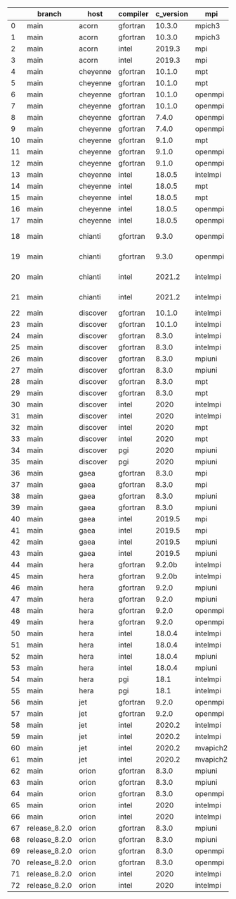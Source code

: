 |    | branch        | host     | compiler   | c_version   | mpi      | m_version          | o_g   | os     | build   | u_pass   | u_fail   | s_pass   | s_fail   | e_pass   | e_fail   | nuopc_pass   | nuopc_fail   | artifacts_hash                                                                                             | modified            |
|----|---------------|----------|------------|-------------|----------|--------------------|-------|--------|---------|----------|----------|----------|----------|----------|----------|--------------|--------------|------------------------------------------------------------------------------------------------------------|---------------------|
|  0 | main          | acorn    | gfortran   | 10.3.0      | mpich3   | 8.1.7              | O     | Linux  | Pass    | 8926     | 0        | 49       | 0        | 80       | 0        | 50           | 0            | [artifacts](https://github.com/esmf-org/esmf-test-artifacts/tree/99885790caa51544d317ccd541cebc711ccb2083) | 03/02/2022_15:11:22 |
|  1 | main          | acorn    | gfortran   | 10.3.0      | mpich3   | 8.1.7              | g     | Linux  | Pass    | 8926     | 0        | 49       | 0        | 80       | 0        | 50           | 0            | [artifacts](https://github.com/esmf-org/esmf-test-artifacts/tree/08591d94a2c5d02b77e090f76a368ea85223cd69) | 03/02/2022_15:11:22 |
|  2 | main          | acorn    | intel      | 2019.3      | mpi      | 8.1.7              | O     | Linux  | Pass    | 8926     | 0        | 49       | 0        | 80       | 0        | 50           | 0            | [artifacts](https://github.com/esmf-org/esmf-test-artifacts/tree/c257a4c490a92a0476c95d473688dbec00786b45) | 03/02/2022_15:11:22 |
|  3 | main          | acorn    | intel      | 2019.3      | mpi      | 8.1.7              | g     | Linux  | Pass    | 8926     | 0        | 49       | 0        | 80       | 0        | 50           | 0            | [artifacts](https://github.com/esmf-org/esmf-test-artifacts/tree/55bb91150d1509d08ee579b935d6f4ff24b9eb85) | 03/02/2022_15:11:22 |
|  4 | main          | cheyenne | gfortran   | 10.1.0      | mpt      | 2.23               | O     | Linux  | Pass    | 8926     | 0        | 49       | 0        | 80       | 0        | 50           | 0            | [artifacts](https://github.com/esmf-org/esmf-test-artifacts/tree/103f80f648685f03db5c8a5578ff93e756a1ee06) | 03/02/2022_15:18:14 |
|  5 | main          | cheyenne | gfortran   | 10.1.0      | mpt      | 2.23               | g     | Linux  | Pass    | 8926     | 0        | 49       | 0        | 80       | 0        | 50           | 0            | [artifacts](https://github.com/esmf-org/esmf-test-artifacts/tree/92f40bbac3b086992314fa7668e0c02cb1df971d) | 03/02/2022_15:18:14 |
|  6 | main          | cheyenne | gfortran   | 10.1.0      | openmpi  | 4.0.5              | O     | Linux  | Pass    | 8926     | 0        | 49       | 0        | 80       | 0        | 50           | 0            | [artifacts](https://github.com/esmf-org/esmf-test-artifacts/tree/ae2e984a5f4b660cb257d44f7b395829e7529cc6) | 03/02/2022_15:18:14 |
|  7 | main          | cheyenne | gfortran   | 10.1.0      | openmpi  | 4.0.5              | g     | Linux  | Pass    | 8926     | 0        | 49       | 0        | 80       | 0        | 50           | 0            | [artifacts](https://github.com/esmf-org/esmf-test-artifacts/tree/de4c1d76d0d30f9f23e09b8b84a38bea681d7afc) | 03/02/2022_15:18:14 |
|  8 | main          | cheyenne | gfortran   | 7.4.0       | openmpi  | 4.0.3              | O     | Linux  | Pass    | 8926     | 0        | 49       | 0        | 80       | 0        | 50           | 0            | [artifacts](https://github.com/esmf-org/esmf-test-artifacts/tree/ef78df0b798ddf959955eca750fe6697b4310c1a) | 03/02/2022_15:18:14 |
|  9 | main          | cheyenne | gfortran   | 7.4.0       | openmpi  | 4.0.3              | g     | Linux  | Pass    | 8926     | 0        | 49       | 0        | 80       | 0        | 50           | 0            | [artifacts](https://github.com/esmf-org/esmf-test-artifacts/tree/489370a8015ccb9a9b278c21d1ad7ffc499cc9a6) | 03/02/2022_15:18:14 |
| 10 | main          | cheyenne | gfortran   | 9.1.0       | mpt      | 2.22               | g     | Linux  | Pass    | 8926     | 0        | 49       | 0        | 80       | 0        | 50           | 0            | [artifacts](https://github.com/esmf-org/esmf-test-artifacts/tree/a02d8a36b2db2e687b599a202dc69ada18474b8d) | 03/02/2022_15:18:14 |
| 11 | main          | cheyenne | gfortran   | 9.1.0       | openmpi  | 4.0.5              | O     | Linux  | Pass    | 8926     | 0        | 49       | 0        | 80       | 0        | 50           | 0            | [artifacts](https://github.com/esmf-org/esmf-test-artifacts/tree/8d1a7094e39d17c78135ff564b7dff7154d0a464) | 03/02/2022_15:18:14 |
| 12 | main          | cheyenne | gfortran   | 9.1.0       | openmpi  | 4.0.5              | g     | Linux  | Pass    | 8926     | 0        | 49       | 0        | 80       | 0        | 50           | 0            | [artifacts](https://github.com/esmf-org/esmf-test-artifacts/tree/bdd0bae1cd7587a1572bdc04de7eb1cce08bc47a) | 03/02/2022_15:18:14 |
| 13 | main          | cheyenne | intel      | 18.0.5      | intelmpi | 2018.4.274         | O     | Linux  | Pass    | 8926     | 0        | 49       | 0        | 80       | 0        | 50           | 0            | [artifacts](https://github.com/esmf-org/esmf-test-artifacts/tree/5ac7b1f280acdd28c83605ce8939c53c83c24e3c) | 03/02/2022_15:18:14 |
| 14 | main          | cheyenne | intel      | 18.0.5      | mpt      | 2.19               | O     | Linux  | Pass    | 8926     | 0        | 49       | 0        | 80       | 0        | 50           | 0            | [artifacts](https://github.com/esmf-org/esmf-test-artifacts/tree/9e9ef8a835a897d45b9cb3c8b89eba76c4bbd6e7) | 03/02/2022_15:18:14 |
| 15 | main          | cheyenne | intel      | 18.0.5      | mpt      | 2.19               | g     | Linux  | Pass    | 8926     | 0        | 49       | 0        | 80       | 0        | 50           | 0            | [artifacts](https://github.com/esmf-org/esmf-test-artifacts/tree/b0b28ace8779be52fd76cc836ebcf6ee175a847d) | 03/02/2022_15:18:14 |
| 16 | main          | cheyenne | intel      | 18.0.5      | openmpi  | 3.1.4              | O     | Linux  | Pass    | 8926     | 0        | 49       | 0        | 80       | 0        | 50           | 0            | [artifacts](https://github.com/esmf-org/esmf-test-artifacts/tree/61f0092c59a379bc1028572e9a117db6d10b2124) | 03/02/2022_15:18:14 |
| 17 | main          | cheyenne | intel      | 18.0.5      | openmpi  | 3.1.4              | g     | Linux  | Pass    | 8926     | 0        | 49       | 0        | 80       | 0        | 50           | 0            | [artifacts](https://github.com/esmf-org/esmf-test-artifacts/tree/bc034d782c66fd1576e3e3fbbae9af328b6d0327) | 03/02/2022_15:18:14 |
| 18 | main          | chianti  | gfortran   | 9.3.0       | openmpi  | 4.0.5-gcc-9.3.0    | O     | Linux  | Pass    | 8926     | 0        | 49       | 0        | 80       | 0        | 44           | 6            | [artifacts](https://github.com/esmf-org/esmf-test-artifacts/tree/5ff84861b7fc405d2b05338a24c0c6e8cb0b60a8) | 03/02/2022_15:22:49 |
| 19 | main          | chianti  | gfortran   | 9.3.0       | openmpi  | 4.0.5-gcc-9.3.0    | g     | Linux  | Pass    | 8926     | 0        | 49       | 0        | 80       | 0        | 44           | 6            | [artifacts](https://github.com/esmf-org/esmf-test-artifacts/tree/16049044be31f40dc5014d082fbbc92f52964242) | 03/02/2022_15:22:49 |
| 20 | main          | chianti  | intel      | 2021.2      | intelmpi | 2021.2.0-gcc-9.3.0 | O     | Linux  | Pass    | 8926     | 0        | 49       | 0        | 80       | 0        | 44           | 6            | [artifacts](https://github.com/esmf-org/esmf-test-artifacts/tree/48991f41df2a1da94552cf2647890cf0d6e9658c) | 03/02/2022_15:22:49 |
| 21 | main          | chianti  | intel      | 2021.2      | intelmpi | 2021.2.0-gcc-9.3.0 | g     | Linux  | Pass    | 8926     | 0        | 49       | 0        | 80       | 0        | 44           | 6            | [artifacts](https://github.com/esmf-org/esmf-test-artifacts/tree/6f62a7690efafb631620dcd1ad4b9f9f4ef90e46) | 03/02/2022_15:22:49 |
| 22 | main          | discover | gfortran   | 10.1.0      | intelmpi | 19.1.3.304         | O     | Linux  | Pass    | 8911     | 15       | 49       | 0        | 80       | 0        | 50           | 0            | [artifacts](https://github.com/esmf-org/esmf-test-artifacts/tree/f2b44b42bb56ea78a1881ebf91e784fae538aac5) | 03/02/2022_15:28:00 |
| 23 | main          | discover | gfortran   | 10.1.0      | intelmpi | 19.1.3.304         | g     | Linux  | Pass    | 8911     | 15       | 49       | 0        | 80       | 0        | 50           | 0            | [artifacts](https://github.com/esmf-org/esmf-test-artifacts/tree/9465c5eddbac02170e2e9dea1866f7e5cbbb7e68) | 03/02/2022_15:28:00 |
| 24 | main          | discover | gfortran   | 8.3.0       | intelmpi | 19.1.3.304         | O     | Linux  | Pass    | 8911     | 15       | 49       | 0        | 80       | 0        | 50           | 0            | [artifacts](https://github.com/esmf-org/esmf-test-artifacts/tree/12f2b4679a323a100fd503d910ebc98527cec519) | 03/02/2022_15:28:00 |
| 25 | main          | discover | gfortran   | 8.3.0       | intelmpi | 19.1.3.304         | g     | Linux  | Pass    | 8911     | 15       | 49       | 0        | 80       | 0        | 50           | 0            | [artifacts](https://github.com/esmf-org/esmf-test-artifacts/tree/c3591c32c447e444d31069f55b3ab0046c06cde9) | 03/02/2022_15:28:00 |
| 26 | main          | discover | gfortran   | 8.3.0       | mpiuni   | none               | O     | Linux  | Fail    | 7418     | 0        | 8        | 0        | 43       | 0        | 0            | 50           | [artifacts](https://github.com/esmf-org/esmf-test-artifacts/tree/6c5f43f6762270304bf3166fc64cfada98ba1a96) | 03/02/2022_15:28:00 |
| 27 | main          | discover | gfortran   | 8.3.0       | mpiuni   | none               | g     | Linux  | Fail    | 7418     | 0        | 8        | 0        | 43       | 0        | 0            | 50           | [artifacts](https://github.com/esmf-org/esmf-test-artifacts/tree/93278cc1605a477bc9ccb45b1a4b027387c35e93) | 03/02/2022_15:28:00 |
| 28 | main          | discover | gfortran   | 8.3.0       | mpt      | 2.17               | O     | Linux  | Pass    | 8926     | 0        | 49       | 0        | 80       | 0        | 46           | 4            | [artifacts](https://github.com/esmf-org/esmf-test-artifacts/tree/881aa6c2b65a1f9a548e7a50c86cc7db31f4caf7) | 03/02/2022_15:28:00 |
| 29 | main          | discover | gfortran   | 8.3.0       | mpt      | 2.17               | g     | Linux  | Pass    | 8926     | 0        | 49       | 0        | 80       | 0        | 46           | 4            | [artifacts](https://github.com/esmf-org/esmf-test-artifacts/tree/a5cbf939c3b10546ecac7a45a7b7efec95c698c7) | 03/02/2022_15:28:00 |
| 30 | main          | discover | intel      | 2020        | intelmpi | 19.1.3.304         | O     | Linux  | Pass    | 8926     | 0        | 49       | 0        | 80       | 0        | 50           | 0            | [artifacts](https://github.com/esmf-org/esmf-test-artifacts/tree/aeef1ef33b6ad0102712426f61149a13f1f16d1a) | 03/02/2022_15:28:00 |
| 31 | main          | discover | intel      | 2020        | intelmpi | 19.1.3.304         | g     | Linux  | Pass    | 8926     | 0        | 49       | 0        | 80       | 0        | 50           | 0            | [artifacts](https://github.com/esmf-org/esmf-test-artifacts/tree/dfbabd4832cbe843bc5f3ed5580cfaeefc5f6334) | 03/02/2022_15:28:00 |
| 32 | main          | discover | intel      | 2020        | mpt      | 2.17               | O     | Linux  | Pass    | 8926     | 0        | 49       | 0        | 80       | 0        | 50           | 0            | [artifacts](https://github.com/esmf-org/esmf-test-artifacts/tree/1c5da0d497771cce8e3ee74d26ccb1f57eb88c4b) | 03/02/2022_15:28:00 |
| 33 | main          | discover | intel      | 2020        | mpt      | 2.17               | g     | Linux  | Pass    | 8926     | 0        | 49       | 0        | 80       | 0        | 50           | 0            | [artifacts](https://github.com/esmf-org/esmf-test-artifacts/tree/795a99a99ebbe197b6aecd549a019fcfe1b58e25) | 03/02/2022_15:28:00 |
| 34 | main          | discover | pgi        | 2020        | mpiuni   | none               | O     | Linux  | Fail    | 6796     | 622      | 6        | 2        | 40       | 3        | 0            | 50           | [artifacts](https://github.com/esmf-org/esmf-test-artifacts/tree/860cc822f4ca40fb8775f8390831a9eff5bdc1e6) | 03/02/2022_15:28:00 |
| 35 | main          | discover | pgi        | 2020        | mpiuni   | none               | g     | Linux  | Fail    | 6796     | 622      | 4        | 4        | 40       | 3        | 0            | 50           | [artifacts](https://github.com/esmf-org/esmf-test-artifacts/tree/86baf4f804d86c9f1c6c19cce462a72fb0918e8d) | 03/02/2022_15:28:00 |
| 36 | main          | gaea     | gfortran   | 8.3.0       | mpi      | 7.7.11             | O     | Unicos | Fail    | 8925     | 1        | 49       | 0        | 80       | 0        | 47           | 3            | [artifacts](https://github.com/esmf-org/esmf-test-artifacts/tree/1ae5002909b52a48bda9ddc9d0185fd3e423e170) | 03/02/2022_15:31:46 |
| 37 | main          | gaea     | gfortran   | 8.3.0       | mpi      | 7.7.11             | g     | Unicos | Fail    | 8925     | 1        | fail     | fail     | fail     | fail     | 0            | 0            | [artifacts](https://github.com/esmf-org/esmf-test-artifacts/tree/722d4e5e1e8c8f0e440cf5436433d27cf3078481) | 03/02/2022_15:31:46 |
| 38 | main          | gaea     | gfortran   | 8.3.0       | mpiuni   | none               | O     | Unicos | Fail    | fail     | fail     | fail     | fail     | fail     | fail     | 0            | 0            | [artifacts](https://github.com/esmf-org/esmf-test-artifacts/tree/4366f5597a0d22fe77a3ece3407af180f6eec361) | 03/02/2022_15:31:46 |
| 39 | main          | gaea     | gfortran   | 8.3.0       | mpiuni   | none               | g     | Unicos | Fail    | fail     | fail     | fail     | fail     | fail     | fail     | 0            | 0            | [artifacts](https://github.com/esmf-org/esmf-test-artifacts/tree/22afb475480be88d733968c676a4500d503d4336) | 03/02/2022_15:31:46 |
| 40 | main          | gaea     | intel      | 2019.5      | mpi      | 7.7.11             | O     | Unicos | Fail    | 8911     | 15       | 49       | 0        | 80       | 0        | 47           | 3            | [artifacts](https://github.com/esmf-org/esmf-test-artifacts/tree/e27059603484c74d993a0b780d0d4cfd018658b8) | 03/02/2022_15:31:46 |
| 41 | main          | gaea     | intel      | 2019.5      | mpi      | 7.7.11             | g     | Unicos | Fail    | 8911     | 15       | 49       | 0        | 80       | 0        | 47           | 3            | [artifacts](https://github.com/esmf-org/esmf-test-artifacts/tree/34ecbfb7fe213d89630692ff6645f7a943debc92) | 03/02/2022_15:31:46 |
| 42 | main          | gaea     | intel      | 2019.5      | mpiuni   | none               | O     | Unicos | Fail    | 7403     | 15       | 8        | 0        | 43       | 0        | 0            | 50           | [artifacts](https://github.com/esmf-org/esmf-test-artifacts/tree/a63d44f5cbc211ebe5f094cfee8af75367eadc3b) | 03/02/2022_15:31:46 |
| 43 | main          | gaea     | intel      | 2019.5      | mpiuni   | none               | g     | Unicos | Fail    | fail     | fail     | fail     | fail     | fail     | fail     | fail         | fail         | [artifacts](https://github.com/esmf-org/esmf-test-artifacts/tree/e791d92b26e4c785a81270f63affab4b00429ba4) | 03/02/2022_15:31:46 |
| 44 | main          | hera     | gfortran   | 9.2.0b      | intelmpi | 2020               | O     | Linux  | Pass    | 8911     | 15       | 49       | 0        | 80       | 0        | 50           | 0            | [artifacts](https://github.com/esmf-org/esmf-test-artifacts/tree/c34bcdbcf75fdbc6b31d19f4ddb8d7be6875df97) | 03/02/2022_15:36:32 |
| 45 | main          | hera     | gfortran   | 9.2.0b      | intelmpi | 2020               | g     | Linux  | Pass    | 8910     | 16       | 49       | 0        | 80       | 0        | 50           | 0            | [artifacts](https://github.com/esmf-org/esmf-test-artifacts/tree/ad04f10741c9bd46d330556452c7c6ee5f92bbad) | 03/02/2022_15:36:32 |
| 46 | main          | hera     | gfortran   | 9.2.0       | mpiuni   | none               | O     | Linux  | Fail    | 7418     | 0        | 8        | 0        | 43       | 0        | 0            | 50           | [artifacts](https://github.com/esmf-org/esmf-test-artifacts/tree/542f6d007eb8b26dc04283ce8f0fd066f2b10020) | 03/02/2022_15:36:32 |
| 47 | main          | hera     | gfortran   | 9.2.0       | mpiuni   | none               | g     | Linux  | Fail    | 7418     | 0        | 8        | 0        | 43       | 0        | 0            | 50           | [artifacts](https://github.com/esmf-org/esmf-test-artifacts/tree/18b7c081e3f16045e8a923efba87130ca8a5f1e3) | 03/02/2022_15:36:32 |
| 48 | main          | hera     | gfortran   | 9.2.0       | openmpi  | 3.1.4              | O     | Linux  | Pass    | 8926     | 0        | 49       | 0        | 80       | 0        | 50           | 0            | [artifacts](https://github.com/esmf-org/esmf-test-artifacts/tree/ee4a74c85eaf77d3c94ae54b2724ad8cd184b115) | 03/02/2022_15:36:32 |
| 49 | main          | hera     | gfortran   | 9.2.0       | openmpi  | 3.1.4              | g     | Linux  | Pass    | 8926     | 0        | 49       | 0        | 80       | 0        | 50           | 0            | [artifacts](https://github.com/esmf-org/esmf-test-artifacts/tree/5dda02d272292ebeb3446036d991ed0f8dec1827) | 03/02/2022_15:36:32 |
| 50 | main          | hera     | intel      | 18.0.4      | intelmpi | 2018.4.274         | O     | Linux  | Pass    | 8926     | 0        | 49       | 0        | 80       | 0        | 50           | 0            | [artifacts](https://github.com/esmf-org/esmf-test-artifacts/tree/e735dd75c90d79fed70515a1c80093a495f72d2b) | 03/02/2022_15:36:32 |
| 51 | main          | hera     | intel      | 18.0.4      | intelmpi | 2018.4.274         | g     | Linux  | Pass    | 8926     | 0        | 49       | 0        | 80       | 0        | 50           | 0            | [artifacts](https://github.com/esmf-org/esmf-test-artifacts/tree/54d1f93be510c8835b8c3ed63a18a955187d8bfa) | 03/02/2022_15:36:32 |
| 52 | main          | hera     | intel      | 18.0.4      | mpiuni   | none               | O     | Linux  | Fail    | 7418     | 0        | 8        | 0        | 43       | 0        | 0            | 50           | [artifacts](https://github.com/esmf-org/esmf-test-artifacts/tree/835cce61b0c5440b0daf4086f63d95695ccc0f2b) | 03/02/2022_15:36:32 |
| 53 | main          | hera     | intel      | 18.0.4      | mpiuni   | none               | g     | Linux  | Fail    | 7418     | 0        | 8        | 0        | 43       | 0        | 0            | 50           | [artifacts](https://github.com/esmf-org/esmf-test-artifacts/tree/6351313fef7b3f2c732e0c95e6262c209ebb459e) | 03/02/2022_15:36:32 |
| 54 | main          | hera     | pgi        | 18.1        | intelmpi | 2018.0.4           | O     | Linux  | Fail    | fail     | fail     | fail     | fail     | fail     | fail     | 0            | 50           | [artifacts](https://github.com/esmf-org/esmf-test-artifacts/tree/2efb61a4707ed34dc4d78d92131d5a2d5408b263) | 03/02/2022_15:36:32 |
| 55 | main          | hera     | pgi        | 18.1        | intelmpi | 2018.0.4           | g     | Linux  | Fail    | fail     | fail     | fail     | fail     | fail     | fail     | 0            | 50           | [artifacts](https://github.com/esmf-org/esmf-test-artifacts/tree/1c1601ae5eab98711a63a06af87bac800229bca9) | 03/02/2022_15:36:32 |
| 56 | main          | jet      | gfortran   | 9.2.0       | openmpi  | 3.1.4              | O     | Linux  | Pass    | 8926     | 0        | 49       | 0        | 80       | 0        | 50           | 0            | [artifacts](https://github.com/esmf-org/esmf-test-artifacts/tree/33cd4bcd665f32341221660cf64e07ad2ee0e341) | 03/02/2022_15:40:59 |
| 57 | main          | jet      | gfortran   | 9.2.0       | openmpi  | 3.1.4              | g     | Linux  | Pass    | 8926     | 0        | 49       | 0        | 80       | 0        | 50           | 0            | [artifacts](https://github.com/esmf-org/esmf-test-artifacts/tree/6f2d6e7f3ae6169d268605fbe1a338b77e1b823b) | 03/02/2022_15:40:59 |
| 58 | main          | jet      | intel      | 2020.2      | intelmpi | 2020.2             | O     | Linux  | Pass    | fail     | fail     | fail     | fail     | fail     | fail     | 0            | 0            | [artifacts](https://github.com/esmf-org/esmf-test-artifacts/tree/0d501919d5261c47e6c4a3e91c7c349ee020217e) | 03/02/2022_15:40:59 |
| 59 | main          | jet      | intel      | 2020.2      | intelmpi | 2020.2             | g     | Linux  | Pass    | fail     | fail     | fail     | fail     | fail     | fail     | 0            | 0            | [artifacts](https://github.com/esmf-org/esmf-test-artifacts/tree/8aa61890ac529ae2811828d468c0375e366ed96e) | 03/02/2022_15:40:59 |
| 60 | main          | jet      | intel      | 2020.2      | mvapich2 | 2.3                | O     | Linux  | Pass    | 8926     | 0        | 49       | 0        | 80       | 0        | 44           | 6            | [artifacts](https://github.com/esmf-org/esmf-test-artifacts/tree/3461af2d3a96b5ca4cd4ff912689b939a2caa540) | 03/02/2022_15:40:59 |
| 61 | main          | jet      | intel      | 2020.2      | mvapich2 | 2.3                | g     | Linux  | Pass    | 8926     | 0        | 49       | 0        | 80       | 0        | 44           | 6            | [artifacts](https://github.com/esmf-org/esmf-test-artifacts/tree/c1fa8d2da8e7f2e9760142d9d900ef1c6185cf6a) | 03/02/2022_15:40:59 |
| 62 | main          | orion    | gfortran   | 8.3.0       | mpiuni   | none               | O     | Linux  | Fail    | 7403     | 15       | 8        | 0        | 43       | 0        | 0            | 50           | [artifacts](https://github.com/esmf-org/esmf-test-artifacts/tree/5505a5b74282640767726bb153ad3eea2de05393) | 03/02/2022_15:46:10 |
| 63 | main          | orion    | gfortran   | 8.3.0       | mpiuni   | none               | g     | Linux  | Fail    | 7403     | 15       | 8        | 0        | 43       | 0        | 0            | 50           | [artifacts](https://github.com/esmf-org/esmf-test-artifacts/tree/7a26b407a18ae0345744d568e6bb1215403f82ff) | 03/02/2022_15:46:10 |
| 64 | main          | orion    | gfortran   | 8.3.0       | openmpi  | 4.0.2              | g     | Linux  | Pass    | 8926     | 0        | 49       | 0        | 80       | 0        | 50           | 0            | [artifacts](https://github.com/esmf-org/esmf-test-artifacts/tree/70c15961dabe628968caacd099b8daebb4b4365c) | 03/02/2022_15:46:10 |
| 65 | main          | orion    | intel      | 2020        | intelmpi | 2020.2             | O     | Linux  | Pass    | 8924     | 2        | 49       | 0        | 80       | 0        | 50           | 0            | [artifacts](https://github.com/esmf-org/esmf-test-artifacts/tree/71fd197538f905bbdfcab12dafb4de348e35cdaa) | 03/02/2022_15:46:10 |
| 66 | main          | orion    | intel      | 2020        | intelmpi | 2020.2             | g     | Linux  | Pass    | 8926     | 0        | 49       | 0        | 80       | 0        | 50           | 0            | [artifacts](https://github.com/esmf-org/esmf-test-artifacts/tree/aca384b6343078fd8436c32ea3ee9fd2313f8c3d) | 03/02/2022_15:46:10 |
| 67 | release_8.2.0 | orion    | gfortran   | 8.3.0       | mpiuni   | none               | O     | Linux  | Fail    | 7403     | 15       | 8        | 0        | 43       | 0        | 0            | 50           | [artifacts](https://github.com/esmf-org/esmf-test-artifacts/tree/d7a71c3bbd65dafcc054d8009a40c46c33e92a17) | 03/02/2022_15:46:10 |
| 68 | release_8.2.0 | orion    | gfortran   | 8.3.0       | mpiuni   | none               | g     | Linux  | Fail    | 7403     | 15       | 8        | 0        | 43       | 0        | 0            | 50           | [artifacts](https://github.com/esmf-org/esmf-test-artifacts/tree/8941e256308eb5664c7de78b5f4f0ae240fb07ff) | 03/02/2022_15:46:10 |
| 69 | release_8.2.0 | orion    | gfortran   | 8.3.0       | openmpi  | 4.0.2              | O     | Linux  | Pass    | 8926     | 0        | 49       | 0        | 80       | 0        | 50           | 0            | [artifacts](https://github.com/esmf-org/esmf-test-artifacts/tree/3bd90c5ed9c63c155c01930cac657b449ab477eb) | 03/02/2022_15:46:10 |
| 70 | release_8.2.0 | orion    | gfortran   | 8.3.0       | openmpi  | 4.0.2              | g     | Linux  | Pass    | 8926     | 0        | 49       | 0        | 80       | 0        | 50           | 0            | [artifacts](https://github.com/esmf-org/esmf-test-artifacts/tree/1f72b9e4006d363764ffd1e32106aa43297de1b8) | 03/02/2022_15:46:10 |
| 71 | release_8.2.0 | orion    | intel      | 2020        | intelmpi | 2020.2             | O     | Linux  | Pass    | 8924     | 2        | 49       | 0        | 80       | 0        | 50           | 0            | [artifacts](https://github.com/esmf-org/esmf-test-artifacts/tree/f3c09cae7fe33bc96b30970614cb205c0d3787c9) | 03/02/2022_15:46:10 |
| 72 | release_8.2.0 | orion    | intel      | 2020        | intelmpi | 2020.2             | g     | Linux  | Pass    | 8926     | 0        | 49       | 0        | 80       | 0        | 50           | 0            | [artifacts](https://github.com/esmf-org/esmf-test-artifacts/tree/d9497c8e4d329f85feef40fa250051bd128d62b9) | 03/02/2022_15:46:10 |